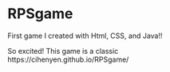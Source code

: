 # RPSgame
First game I created with Html, CSS, and Java!!
<div> </div>
So excited! This game is a classic 
<div></div>
https://cihenyen.github.io/RPSgame/
